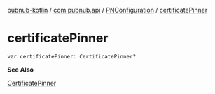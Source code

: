 [pubnub-kotlin](../../index.md) / [com.pubnub.api](../index.md) / [PNConfiguration](index.md) / [certificatePinner](./certificate-pinner.md)

# certificatePinner

`var certificatePinner: CertificatePinner?`

**See Also**

[CertificatePinner](#)

